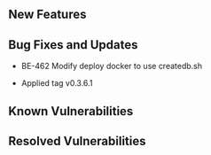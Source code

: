 ## New Features

## Bug Fixes and Updates

 * BE-462 Modify deploy docker to use createdb.sh
 
 * Applied tag v0.3.6.1

## Known Vulnerabilities

## Resolved Vulnerabilities

